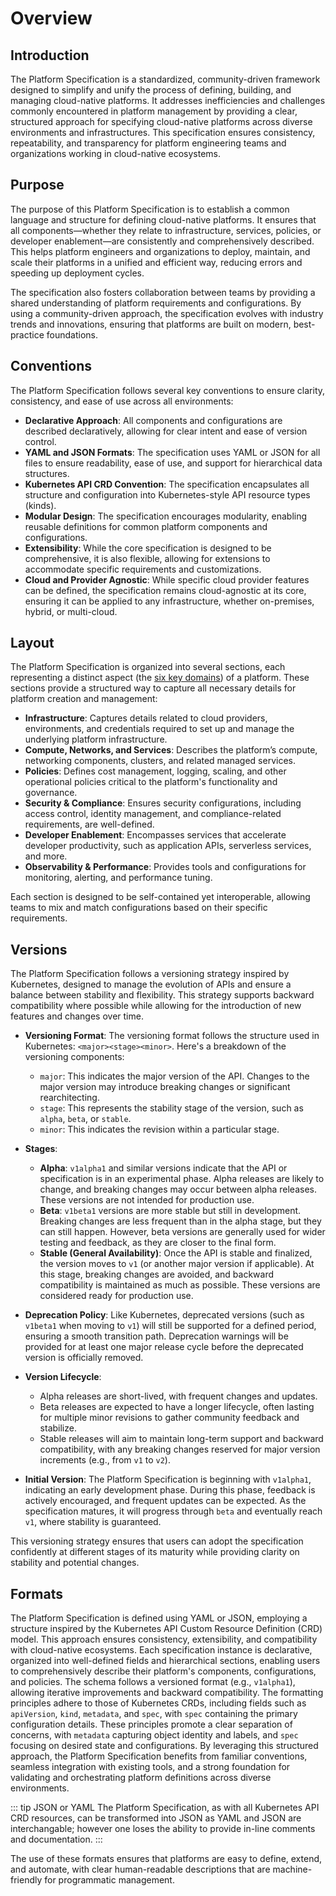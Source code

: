 # Overview

## Introduction

The Platform Specification is a standardized, community-driven framework designed to simplify and unify the process of defining, building, and managing cloud-native platforms. It addresses inefficiencies and challenges commonly encountered in platform management by providing a clear, structured approach for specifying cloud-native platforms across diverse environments and infrastructures. This specification ensures consistency, repeatability, and transparency for platform engineering teams and organizations working in cloud-native ecosystems.

## Purpose

The purpose of this Platform Specification is to establish a common language and structure for defining cloud-native platforms. It ensures that all components—whether they relate to infrastructure, services, policies, or developer enablement—are consistently and comprehensively described. This helps platform engineers and organizations to deploy, maintain, and scale their platforms in a unified and efficient way, reducing errors and speeding up deployment cycles.

The specification also fosters collaboration between teams by providing a shared understanding of platform requirements and configurations. By using a community-driven approach, the specification evolves with industry trends and innovations, ensuring that platforms are built on modern, best-practice foundations.

## Conventions

The Platform Specification follows several key conventions to ensure clarity, consistency, and ease of use across all environments:

- **Declarative Approach**: All components and configurations are described declaratively, allowing for clear intent and ease of version control.
- **YAML and JSON Formats**: The specification uses YAML or JSON for all files to ensure readability, ease of use, and support for hierarchical data structures.
- **Kubernetes API CRD Convention**: The specification encapsulates all structure and configuration into Kubernetes-style API resource types (kinds).
- **Modular Design**: The specification encourages modularity, enabling reusable definitions for common platform components and configurations.
- **Extensibility**: While the core specification is designed to be comprehensive, it is also flexible, allowing for extensions to accommodate specific requirements and customizations.
- **Cloud and Provider Agnostic**: While specific cloud provider features can be defined, the specification remains cloud-agnostic at its core, ensuring it can be applied to any infrastructure, whether on-premises, hybrid, or multi-cloud.

## Layout

The Platform Specification is organized into several sections, each representing a distinct aspect (the [six key domains](./key-domains)) of a platform. These sections provide a structured way to capture all necessary details for platform creation and management:

- **Infrastructure**: Captures details related to cloud providers, environments, and credentials required to set up and manage the underlying platform infrastructure.
- **Compute, Networks, and Services**: Describes the platform’s compute, networking components, clusters, and related managed services.
- **Policies**: Defines cost management, logging, scaling, and other operational policies critical to the platform's functionality and governance.
- **Security & Compliance**: Ensures security configurations, including access control, identity management, and compliance-related requirements, are well-defined.
- **Developer Enablement**: Encompasses services that accelerate developer productivity, such as application APIs, serverless services, and more.
- **Observability & Performance**: Provides tools and configurations for monitoring, alerting, and performance tuning.

Each section is designed to be self-contained yet interoperable, allowing teams to mix and match configurations based on their specific requirements.

## Versions

The Platform Specification follows a versioning strategy inspired by Kubernetes, designed to manage the evolution of APIs and ensure a balance between stability and flexibility. This strategy supports backward compatibility where possible while allowing for the introduction of new features and changes over time.

- **Versioning Format**: The versioning format follows the structure used in Kubernetes: `<major><stage><minor>`. Here's a breakdown of the versioning components:

  - `major`: This indicates the major version of the API. Changes to the major version may introduce breaking changes or significant rearchitecting.
  - `stage`: This represents the stability stage of the version, such as `alpha`, `beta`, or `stable`.
  - `minor`: This indicates the revision within a particular stage.

- **Stages**:
  - **Alpha**: `v1alpha1` and similar versions indicate that the API or specification is in an experimental phase. Alpha releases are likely to change, and breaking changes may occur between alpha releases. These versions are not intended for production use.
  - **Beta**: `v1beta1` versions are more stable but still in development. Breaking changes are less frequent than in the alpha stage, but they can still happen. However, beta versions are generally used for wider testing and feedback, as they are closer to the final form.
  - **Stable (General Availability)**: Once the API is stable and finalized, the version moves to `v1` (or another major version if applicable). At this stage, breaking changes are avoided, and backward compatibility is maintained as much as possible. These versions are considered ready for production use.

- **Deprecation Policy**: Like Kubernetes, deprecated versions (such as `v1beta1` when moving to `v1`) will still be supported for a defined period, ensuring a smooth transition path. Deprecation warnings will be provided for at least one major release cycle before the deprecated version is officially removed.

- **Version Lifecycle**:
  - Alpha releases are short-lived, with frequent changes and updates.
  - Beta releases are expected to have a longer lifecycle, often lasting for multiple minor revisions to gather community feedback and stabilize.
  - Stable releases will aim to maintain long-term support and backward compatibility, with any breaking changes reserved for major version increments (e.g., from `v1` to `v2`).

- **Initial Version**: The Platform Specification is beginning with `v1alpha1`, indicating an early development phase. During this phase, feedback is actively encouraged, and frequent updates can be expected. As the specification matures, it will progress through `beta` and eventually reach `v1`, where stability is guaranteed.

This versioning strategy ensures that users can adopt the specification confidently at different stages of its maturity while providing clarity on stability and potential changes.

## Formats

The Platform Specification is defined using YAML or JSON, employing a structure inspired by the Kubernetes API Custom Resource Definition (CRD) model. This approach ensures consistency, extensibility, and compatibility with cloud-native ecosystems. Each specification instance is declarative, organized into well-defined fields and hierarchical sections, enabling users to comprehensively describe their platform's components, configurations, and policies. The schema follows a versioned format (e.g., `v1alpha1`), allowing iterative improvements and backward compatibility. The formatting principles adhere to those of Kubernetes CRDs, including fields such as `apiVersion`, `kind`, `metadata`, and `spec`, with `spec` containing the primary configuration details. These principles promote a clear separation of concerns, with `metadata` capturing object identity and labels, and `spec` focusing on desired state and configurations. By leveraging this structured approach, the Platform Specification benefits from familiar conventions, seamless integration with existing tools, and a strong foundation for validating and orchestrating platform definitions across diverse environments.

::: tip JSON or YAML
The Platform Specification, as with all Kubernetes API CRD resources, can be transformed into JSON as YAML and JSON are interchangable; however one loses the ability to provide in-line comments and documentation.
:::

The use of these formats ensures that platforms are easy to define, extend, and automate, with clear human-readable descriptions that are machine-friendly for programmatic management.


